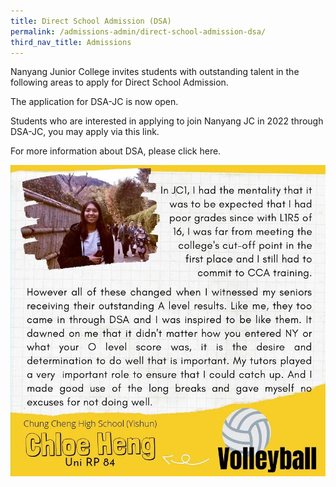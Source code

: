 ```yaml
---
title: Direct School Admission (DSA)
permalink: /admissions-admin/direct-school-admission-dsa/
third_nav_title: Admissions
---
```

Nanyang Junior College invites students with outstanding talent in the following areas to apply for Direct School Admission.



The application for DSA-JC is now open.

Students who are interested in applying to join Nanyang JC in 2022 through DSA-JC, you may apply via this link.

For more information about DSA, please click here.

![Alt text for image on Isomer site](/images/dsa1.png)
